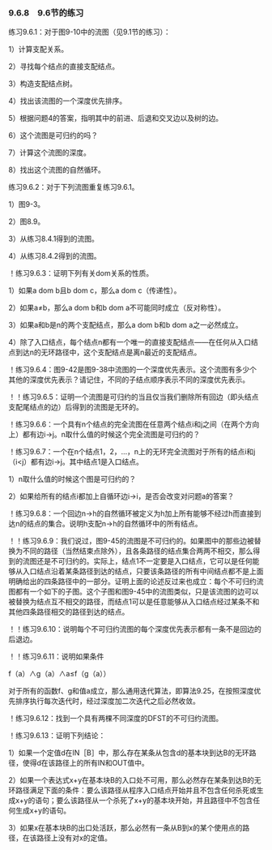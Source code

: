 ### 9.6.8　9.6节的练习

练习9.6.1：对于图9-10中的流图（见9.1节的练习）：

1）计算支配关系。

2）寻找每个结点的直接支配结点。

3）构造支配结点树。

4）找出该流图的一个深度优先排序。

5）根据问题4的答案，指明其中的前进、后退和交叉边以及树的边。

6）这个流图是可归约的吗？

7）计算这个流图的深度。

8）找出这个流图的自然循环。

练习9.6.2：对于下列流图重复练习9.6.1。

1）图9-3。

2）图8.9。

3）从练习8.4.1得到的流图。

4）从练习8.4.2得到的流图。

！练习9.6.3：证明下列有关dom关系的性质。

1）如果a dom b且b dom c，那么a dom c（传递性）。

2）如果a≠b，那么a dom b和b dom a不可能同时成立（反对称性）。

3）如果a和b是n的两个支配结点，那么a dom b和b dom a之一必然成立。

4）除了入口结点，每个结点n都有一个唯一的直接支配结点——在任何从入口结点到达n的无环路径中，这个支配结点是离n最近的支配结点。

！练习9.6.4：图9-42是图9-38中流图的一个深度优先表示。这个流图有多少个其他的深度优先表示？请记住，不同的子结点顺序表示不同的深度优先表示。

！！练习9.6.5：证明一个流图是可归约的当且仅当我们删除所有回边（即头结点支配尾结点的边）后得到的流图是无环的。

！练习9.6.6：一个具有n个结点的完全流图在任意两个结点i和j之间（在两个方向上）都有边i→j。n取什么值的时候这个完全流图是可归约的？

！练习9.6.7：一个在n个结点1，2，…，n上的无环完全流图对于所有的结点i和j（i<j）都有边i→j。其中结点1是入口结点。

1）n取什么值的时候这个图是可归约的？

2）如果给所有的结点i都加上自循环边i→i，是否会改变对问题a的答案？

！练习9.6.8：一个回边n→h的自然循环被定义为h加上所有能够不经过h而直接到达n的结点的集合。说明h支配n→h的自然循环中的所有结点。

！！练习9.6.9：我们说过，图9-45的流图是不可归约的。如果图中的那些边被替换为不同的路径（当然结束点除外），且各条路径的结点集合两两不相交，那么得到的流图还是不可归约的。实际上，结点1不一定要是入口结点，它可以是任何能够从入口结点沿着某条路径到达的结点，只要该条路径的所有中间结点都不是上面明确给出的四条路径中的一部分。证明上面的论述反过来也成立：每个不可归约流图都有一个如下的子图。这个子图和图9-45中的流图类似，只是该流图的边可以被替换为结点互不相交的路径，而结点1可以是任意能够从入口结点经过某条不和其他四条路径相交的路径到达的结点。

！！练习9.6.10：说明每个不可归约流图的每个深度优先表示都有一条不是回边的后退边。

！！练习9.6.11：说明如果条件

f（a）∧g（a）∧a≤f（g（a））

对于所有的函数f、g和值a成立，那么通用迭代算法，即算法9.25，在按照深度优先排序执行每次迭代时，经过深度加二次迭代之后必然收敛。

！练习9.6.12：找到一个具有两棵不同深度的DFST的不可归约流图。

！练习9.6.13：证明下列结论：

1）如果一个定值d在IN［B］中，那么存在某条从包含d的基本块到达B的无环路径，使得d在该路径上的所有IN和OUT值中。

2）如果一个表达式x+y在基本块B的入口处不可用，那么必然存在某条到达B的无环路径满足下面的条件：要么该路径从程序入口结点开始并且不包含任何杀死或生成x+y的语句；要么该路径从一个杀死了x+y的基本块开始，并且路径中不包含任何生成x+y的语句。

3）如果x在基本块B的出口处活跃，那么必然有一条从B到x的某个使用点的路径，在该路径上没有对x的定值。